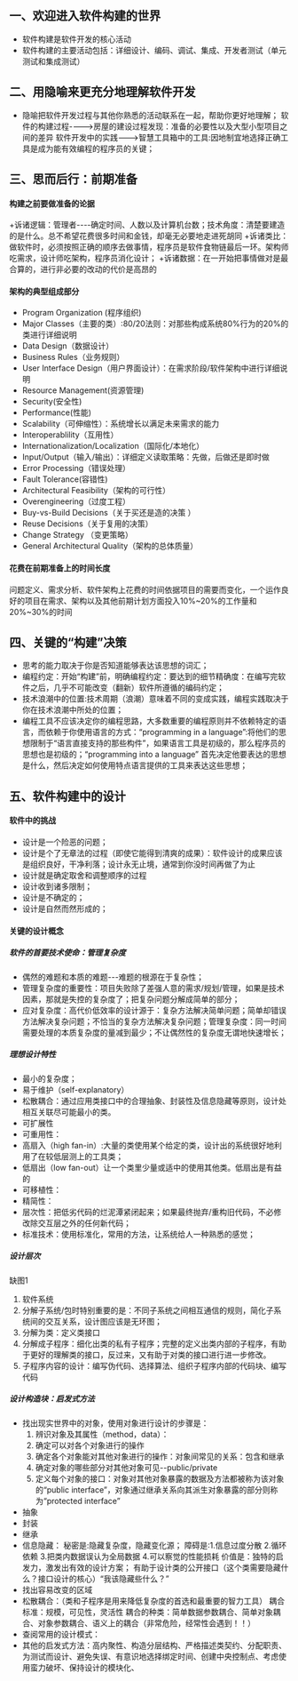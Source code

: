 ## 一、欢迎进入软件构建的世界
* 软件构建是软件开发的核心活动
* 软件构建的主要活动包括：详细设计、编码、调试、集成、开发者测试（单元测试和集成测试）

## 二、用隐喻来更充分地理解软件开发
* 隐喻把软件开发过程与其他你熟悉的活动联系在一起，帮助你更好地理解；
软件的构建过程---->房屋的建设过程发现：准备的必要性以及大型小型项目之间的差异
软件开发中的实践--->智慧工具箱中的工具:因地制宜地选择正确工具是成为能有效编程的程序员的关键；

## 三、思而后行：前期准备
#### 构建之前要做准备的论据
+诉诸逻辑：管理者----确定时间、人数以及计算机台数；技术角度：清楚要建造的是什么。总不希望花费很多时间和金钱，却毫无必要地走进死胡同
+诉诸类比：做软件时，必须按照正确的顺序去做事情，程序员是软件食物链最后一环。架构师吃需求，设计师吃架构，程序员消化设计；
+诉诸数据：在一开始把事情做对是最合算的，进行非必要的改动的代价是高昂的
#### 架构的典型组成部分
+ Program Organization (程序组织)
+ Major Classes（主要的类）:80/20法则：对那些构成系统80%行为的20%的类进行详细说明
+ Data Design（数据设计）
+ Business Rules（业务规则）
+	User Interface Design（用户界面设计）：在需求阶段/软件架构中进行详细说明
+	Resource Management(资源管理)
+	Security(安全性)
+	Performance(性能)
+	Scalability（可伸缩性）：系统增长以满足未来需求的能力
+	Interoperablility（互用性）
+	Internationalization/Localization（国际化/本地化）
+	Input/Output（输入/输出）：详细定义读取策略：先做，后做还是即时做
+	Error Processing（错误处理）
+	Fault Tolerance(容错性)
+	Architectural Feasibility（架构的可行性）
+	Overengineering（过度工程）
+	Buy-vs-Build Decisions（关于买还是造的决策 ）
+	Reuse Decisions（关于复用的决策）
+	Change Strategy （变更策略）
+	General Architectural Quality（架构的总体质量）
#### 花费在前期准备上的时间长度
问题定义、需求分析、软件架构上花费的时间依据项目的需要而变化，一个运作良好的项目在需求、架构以及其他前期计划方面投入10%~20%的工作量和20%~30%的时间

## 四、关键的“构建”决策
+ 思考的能力取决于你是否知道能够表达该思想的词汇；
+ 编程约定：开始“构建”前，明确编程约定：要达到的细节精确度：在编写完软件之后，几乎不可能改变（翻新）软件所遵循的编码约定；
+ 技术浪潮中的位置:技术周期（浪潮）意味着不同的变成实践，编程实践取决于你在技术浪潮中所处的位置；
+ 编程工具不应该决定你的编程思路，大多数重要的编程原则并不依赖特定的语言，而依赖于你使用语言的方式：“programming in a language”:将他们的思想限制于“语言直接支持的那些构件”，如果语言工具是初级的，那么程序员的思想也是初级的；“programming into a language” 首先决定他要表达的思想是什么，然后决定如何使用特点语言提供的工具来表达这些思想；

## 五、软件构建中的设计
#### 软件中的挑战
+ 设计是一个险恶的问题；
+ 设计是个了无章法的过程（即使它能得到清爽的成果）：软件设计的成果应该是组织良好，干净利落；设计永无止境，通常到你没时间再做了为止
+ 设计就是确定取舍和调整顺序的过程
+ 设计收到诸多限制；
+ 设计是不确定的；
+ 设计是自然而然形成的；
#### 关键的设计概念
##### 软件的首要技术使命：管理复杂度
+ 偶然的难题和本质的难题---难题的根源在于复杂性；
+ 管理复杂度的重要性：项目失败除了差强人意的需求/规划/管理，如果是技术因素，那就是失控的复杂度了；把复杂问题分解成简单的部分；
+ 应对复杂度：高代价低效率的设计源于：复杂方法解决简单问题；简单却错误方法解决复杂问题；不恰当的复杂方法解决复杂问题；管理复杂度：同一时间需要处理的本质复杂度的量减到最少；不让偶然性的复杂度无谓地快速增长；

##### 理想设计特性

+ 最小的复杂度；
+ 易于维护（self-explanatory）
+ 松散耦合：通过应用类接口中的合理抽象、封装性及信息隐藏等原则，设计处相互关联尽可能最小的类。
+ 可扩展性
+ 可重用性：
+ 高扇入（high fan-in）:大量的类使用某个给定的类，设计出的系统很好地利用了在较低层测上的工具类；
+ 低扇出（low fan-out）让一个类里少量或适中的使用其他类。低扇出是有益的
+ 可移植性：
+ 精简性：
+ 层次性：把低劣代码的烂泥潭紧闭起来；如果最终抛弃/重构旧代码，不必修改除交互层之外的任何新代码；
+ 标准技术：使用标准化，常用的方法，让系统给人一种熟悉的感觉；

##### 设计层次
缺图1
1. 软件系统
2. 分解子系统/包时特别重要的是：不同子系统之间相互通信的规则，简化子系统间的交互关系，设计图应该是无环图；
3. 分解为类：定义类接口
4. 分解成子程序：细化出类的私有子程序；完整的定义出类内部的子程序，有助于更好的理解类的接口，反过来，又有助于对类的接口进行进一步修改。
5. 子程序内容的设计：编写伪代码、选择算法、组织子程序内部的代码块、编写代码

##### 设计构造块：启发式方法
+ 找出现实世界中的对象，使用对象进行设计的步骤是：
    1.	辨识对象及其属性（method，data）：
    2.	确定可以对各个对象进行的操作
    3.	确定各个对象能对其他对象进行的操作：对象间常见的关系：包含和继承
    4.	确定对象的哪些部分对其他对象可见--public/private
    5.	定义每个对象的接口：对象对其他对象暴露的数据及方法都被称为该对象的“public interface”，对象通过继承关系向其派生对象暴露的部分则称    为“protected interface”
+ 抽象
+ 封装
+ 继承
+ 信息隐藏：
    秘密是:隐藏复杂度，隐藏变化源；
    障碍是:1.信息过度分散 2.循环依赖 3.把类内数据误认为全局数据 4.可以察觉的性能损耗
    价值是：独特的启发力，激发出有效的设计方案； 有助于设计类的公开接口（这个类需要隐藏什么？接口设计的核心）“我该隐藏些什么？”
+ 找出容易改变的区域
+ 松散耦合：（类和子程序是用来降低复杂度的首选和最重要的智力工具）
    耦合标准：规模，可见性，灵活性
    耦合的种类：简单数据参数耦合、简单对象耦合、对象参数耦合、语义上的耦合（非常危险，经常性会遇到！！）
+ 查阅常用的设计模式：
+ 其他的启发式方法：高内聚性、构造分层结构、严格描述类契约、分配职责、为测试而设计、避免失误、有意识地选择绑定时间、创建中央控制点、考虑使用蛮力破坏、保持设计的模块化、



